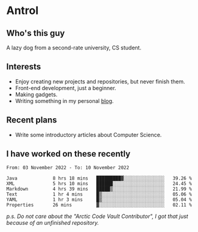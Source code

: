 # Antrol

## Who's this guy

A lazy dog from a second-rate university, CS student.

## Interests

* Enjoy creating new projects and repositories, but never finish them.
* Front-end development, just a beginner.
* Making gadgets.
* Writing something in my personal [blog](https://blog.antrol.xyz/).

## Recent plans

* Write some introductory articles about Computer Science.

<!--
* Try to develop a website for [Anime4KCPP](https://github.com/TianZerL/Anime4KCPP).
* Develop a Markdown renderer which user can customize its css, of course it is GUI-based.~~(If I could finish  it before getting bored)~~
* Work with my [teammates](https://github.com/SWJTU-Lazy-Dogs).
* Find something interests me, as a hobby after finishing my ~~boring~~ homework.
-->

## I have worked on these recently

<!--START_SECTION:waka-->

```text
From: 03 November 2022 - To: 10 November 2022

Java             8 hrs 18 mins   █████████▓░░░░░░░░░░░░░░░   39.26 %
XML              5 hrs 10 mins   ██████░░░░░░░░░░░░░░░░░░░   24.45 %
Markdown         4 hrs 39 mins   █████▒░░░░░░░░░░░░░░░░░░░   21.99 %
Text             1 hr 4 mins     █▒░░░░░░░░░░░░░░░░░░░░░░░   05.06 %
YAML             1 hr 3 mins     █▒░░░░░░░░░░░░░░░░░░░░░░░   05.04 %
Properties       26 mins         ▓░░░░░░░░░░░░░░░░░░░░░░░░   02.11 %
```

<!--END_SECTION:waka-->

*p.s.  Do not care about the "Arctic Code Vault Contributor", I got that just because of an unfinished repository.*

<!--
**qzmlgfj/qzmlgfj** is a ✨ _special_ ✨ repository because its `README.md` (this file) appears on your GitHub profile.

Here are some ideas to get you started:

- 🔭 I’m currently working on ...
- 🌱 I’m currently learning ...
- 👯 I’m looking to collaborate on ...
- 🤔 I’m looking for help with ...
- 💬 Ask me about ...
- 📫 How to reach me: ...
- 😄 Pronouns: ...
- ⚡ Fun fact: ...
-->
